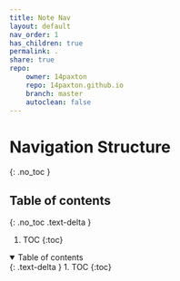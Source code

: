 ```yaml
---
title: Note Nav
layout: default
nav_order: 1
has_children: true
permalink: .
share: true    
repo:    
    owner: 14paxton    
    repo: 14paxton.github.io    
    branch: master    
    autoclean: false
---
```


# Navigation Structure
{: .no_toc }

## Table of contents
{: .no_toc .text-delta }

1. TOC
   {:toc}

<details open markdown="block">
  <summary>
    Table of contents
  </summary>
  {: .text-delta }
1. TOC
{:toc}
</details>

[//]: # (- [GitHubPages]&#40;./GithubPages/Pages/GHP.md&#41;)

[//]: # (    - [Jekyll]&#40;./GithubPages/Pages/Jekyll.md&#41;)

[//]: # (    - [MarkDown]&#40;./GithubPages/Pages/MarkDown.md&#41;)

[//]: # ()
[//]: # (- [MAC]&#40;./MacNotes/Pages/MacNotes.md&#41;)

[//]: # (- [Obsidian]&#40;./Obsidian/Pages/Obsidian.md&#41;)

